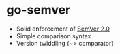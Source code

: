 go-semver
=========

* Solid enforcement of [SemVer 2.0](http://semver.org/spec/v2.0.0.html)
* Simple comparison syntax
* Version twiddling (~> comparator)
